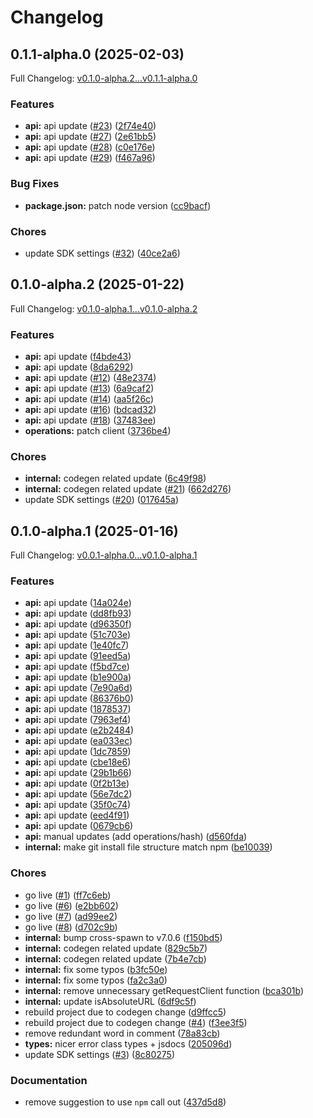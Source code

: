 # Changelog

## 0.1.1-alpha.0 (2025-02-03)

Full Changelog: [v0.1.0-alpha.2...v0.1.1-alpha.0](https://github.com/jstz-dev/jstz-client/compare/v0.1.0-alpha.2...v0.1.1-alpha.0)

### Features

* **api:** api update ([#23](https://github.com/jstz-dev/jstz-client/issues/23)) ([2f74e40](https://github.com/jstz-dev/jstz-client/commit/2f74e407dd4a5acd75a6481a209b74b87414a160))
* **api:** api update ([#27](https://github.com/jstz-dev/jstz-client/issues/27)) ([2e61bb5](https://github.com/jstz-dev/jstz-client/commit/2e61bb576da2e57be0afe245e58926da889d9f80))
* **api:** api update ([#28](https://github.com/jstz-dev/jstz-client/issues/28)) ([c0e176e](https://github.com/jstz-dev/jstz-client/commit/c0e176e46d7142fc3930a05717cae1d77d8cc95d))
* **api:** api update ([#29](https://github.com/jstz-dev/jstz-client/issues/29)) ([f467a96](https://github.com/jstz-dev/jstz-client/commit/f467a96a7c65f662d1ee8b5764ef820d2eb8e0d4))


### Bug Fixes

* **package.json:** patch node version ([cc9bacf](https://github.com/jstz-dev/jstz-client/commit/cc9bacf90420bd2d2ad8b7c2994a2475a1fc6720))


### Chores

* update SDK settings ([#32](https://github.com/jstz-dev/jstz-client/issues/32)) ([40ce2a6](https://github.com/jstz-dev/jstz-client/commit/40ce2a68856f3f473dbec7043d60edf3636193d4))

## 0.1.0-alpha.2 (2025-01-22)

Full Changelog: [v0.1.0-alpha.1...v0.1.0-alpha.2](https://github.com/jstz-dev/jstz-client/compare/v0.1.0-alpha.1...v0.1.0-alpha.2)

### Features

* **api:** api update ([f4bde43](https://github.com/jstz-dev/jstz-client/commit/f4bde434410b374998e293f3a224317e4f3f83b2))
* **api:** api update ([8da6292](https://github.com/jstz-dev/jstz-client/commit/8da62924f5c4d7b2e7b119a4fa994fc29cfd4d93))
* **api:** api update ([#12](https://github.com/jstz-dev/jstz-client/issues/12)) ([48e2374](https://github.com/jstz-dev/jstz-client/commit/48e237498d03793d99a0517d019799d29884c772))
* **api:** api update ([#13](https://github.com/jstz-dev/jstz-client/issues/13)) ([6a9caf2](https://github.com/jstz-dev/jstz-client/commit/6a9caf2d95d1484b1863c0153e7f52128bd9579e))
* **api:** api update ([#14](https://github.com/jstz-dev/jstz-client/issues/14)) ([aa5f26c](https://github.com/jstz-dev/jstz-client/commit/aa5f26ca091f93d25cfc574057e311e9db59cff4))
* **api:** api update ([#16](https://github.com/jstz-dev/jstz-client/issues/16)) ([bdcad32](https://github.com/jstz-dev/jstz-client/commit/bdcad320e76802b92197a42be8a08b793fa570b5))
* **api:** api update ([#18](https://github.com/jstz-dev/jstz-client/issues/18)) ([37483ee](https://github.com/jstz-dev/jstz-client/commit/37483eebb318d27a6d5503fcf0d5fc1517db7de4))
* **operations:** patch client ([3736be4](https://github.com/jstz-dev/jstz-client/commit/3736be447900e248d0c93109a1226d2e13b105ae))


### Chores

* **internal:** codegen related update ([6c49f98](https://github.com/jstz-dev/jstz-client/commit/6c49f988892aeb3f7023b6f1878fd993eca64fcd))
* **internal:** codegen related update ([#21](https://github.com/jstz-dev/jstz-client/issues/21)) ([662d276](https://github.com/jstz-dev/jstz-client/commit/662d27670ed2228c9fa0f6b6bd167792ca34cf7d))
* update SDK settings ([#20](https://github.com/jstz-dev/jstz-client/issues/20)) ([017645a](https://github.com/jstz-dev/jstz-client/commit/017645a656815fc2341257f5b5bd4ec17eb08f6e))

## 0.1.0-alpha.1 (2025-01-16)

Full Changelog: [v0.0.1-alpha.0...v0.1.0-alpha.1](https://github.com/jstz-dev/jstz-client/compare/v0.0.1-alpha.0...v0.1.0-alpha.1)

### Features

* **api:** api update ([14a024e](https://github.com/jstz-dev/jstz-client/commit/14a024e8a814aa0bff50f7836a476a03573359b5))
* **api:** api update ([dd8fb93](https://github.com/jstz-dev/jstz-client/commit/dd8fb93528f2b7543eca9e1b718ef7e73349076d))
* **api:** api update ([d96350f](https://github.com/jstz-dev/jstz-client/commit/d96350fae43287f685984f807dd3a864b55d56df))
* **api:** api update ([51c703e](https://github.com/jstz-dev/jstz-client/commit/51c703e50f35efb8823fb642d177bbda6f7f72d3))
* **api:** api update ([1e40fc7](https://github.com/jstz-dev/jstz-client/commit/1e40fc7d8260f51c7491dbeb5fa6b97b215c8d81))
* **api:** api update ([91eed5a](https://github.com/jstz-dev/jstz-client/commit/91eed5a8a6c25e715b0a037e97ed8c7c1fe1b309))
* **api:** api update ([f5bd7ce](https://github.com/jstz-dev/jstz-client/commit/f5bd7ceaf9a251f1bea6c022e66973c411d2e5af))
* **api:** api update ([b1e900a](https://github.com/jstz-dev/jstz-client/commit/b1e900a96df2503747d9728f7db2757899cdf71b))
* **api:** api update ([7e90a6d](https://github.com/jstz-dev/jstz-client/commit/7e90a6d1ec5d8a4675ffb777d0e733659a921cf0))
* **api:** api update ([86376b0](https://github.com/jstz-dev/jstz-client/commit/86376b0c4bb6bba1b21b9763ffd8725fe2146236))
* **api:** api update ([1878537](https://github.com/jstz-dev/jstz-client/commit/18785377d55ff45ca9d8c024537e2ad7ec694d46))
* **api:** api update ([7963ef4](https://github.com/jstz-dev/jstz-client/commit/7963ef44c887e71f7f81478a558fb96db9cb5e3b))
* **api:** api update ([e2b2484](https://github.com/jstz-dev/jstz-client/commit/e2b2484a06a3928b095f2ee8ec2b1d430ac6aef5))
* **api:** api update ([ea033ec](https://github.com/jstz-dev/jstz-client/commit/ea033ec7f9f0af3893cecb30f222db216e308b86))
* **api:** api update ([1dc7859](https://github.com/jstz-dev/jstz-client/commit/1dc7859eb1c51dd0e4a6e3f605cb562362f71f9c))
* **api:** api update ([cbe18e6](https://github.com/jstz-dev/jstz-client/commit/cbe18e656a889f91ca6a7c8bdab4cf06f553b73a))
* **api:** api update ([29b1b66](https://github.com/jstz-dev/jstz-client/commit/29b1b66893cc564cfd7ce576540783e377d8d8ef))
* **api:** api update ([0f2b13e](https://github.com/jstz-dev/jstz-client/commit/0f2b13e4f7569a62db7fb93d64b6f12f1332e7de))
* **api:** api update ([56e7dc2](https://github.com/jstz-dev/jstz-client/commit/56e7dc297ae400070c2b7d6ae9a7d2f737eda112))
* **api:** api update ([35f0c74](https://github.com/jstz-dev/jstz-client/commit/35f0c7434ba7f82ad3d58b88992ba773e4e18bad))
* **api:** api update ([eed4f91](https://github.com/jstz-dev/jstz-client/commit/eed4f91c67e5c5ab09dbd701a48923693d911114))
* **api:** api update ([0679cb6](https://github.com/jstz-dev/jstz-client/commit/0679cb63f80237b9ccdd08b1e06207f35f1b75a7))
* **api:** manual updates (add operations/hash) ([d560fda](https://github.com/jstz-dev/jstz-client/commit/d560fda140360a2e7b1fac2632810750db2aa50a))
* **internal:** make git install file structure match npm ([be10039](https://github.com/jstz-dev/jstz-client/commit/be10039052b0fa3065d416f76d152ea4e89fca17))


### Chores

* go live ([#1](https://github.com/jstz-dev/jstz-client/issues/1)) ([ff7c6eb](https://github.com/jstz-dev/jstz-client/commit/ff7c6ebb5333c7d3983b09afdd8b1648a6640793))
* go live ([#6](https://github.com/jstz-dev/jstz-client/issues/6)) ([e2bb602](https://github.com/jstz-dev/jstz-client/commit/e2bb602a7eb3a3896aff886b39352a7e3b805d2b))
* go live ([#7](https://github.com/jstz-dev/jstz-client/issues/7)) ([ad99ee2](https://github.com/jstz-dev/jstz-client/commit/ad99ee2680968d5d1809e2909f2b394665ed21bd))
* go live ([#8](https://github.com/jstz-dev/jstz-client/issues/8)) ([d702c9b](https://github.com/jstz-dev/jstz-client/commit/d702c9ba0553d2bc7d2c34fd224e532ef18cd485))
* **internal:** bump cross-spawn to v7.0.6 ([f150bd5](https://github.com/jstz-dev/jstz-client/commit/f150bd56ac586edec8ffa3770474bbf6be2f7ff2))
* **internal:** codegen related update ([829c5b7](https://github.com/jstz-dev/jstz-client/commit/829c5b7eb428da486acfe0e83e4acc185a885350))
* **internal:** codegen related update ([7b4e7cb](https://github.com/jstz-dev/jstz-client/commit/7b4e7cbea6e40b98e98b988800a60e830e2947aa))
* **internal:** fix some typos ([b3fc50e](https://github.com/jstz-dev/jstz-client/commit/b3fc50e449ce5c57aaee8fd6b0082528ec727de8))
* **internal:** fix some typos ([fa2c3a0](https://github.com/jstz-dev/jstz-client/commit/fa2c3a07c4dbf322f46c3c9f88df257f25b7c8a6))
* **internal:** remove unnecessary getRequestClient function ([bca301b](https://github.com/jstz-dev/jstz-client/commit/bca301b98b6126daf7182ac248ee966479302598))
* **internal:** update isAbsoluteURL ([6df9c5f](https://github.com/jstz-dev/jstz-client/commit/6df9c5fb1623c5328d9e40f5208d7a533544dbec))
* rebuild project due to codegen change ([d9ffcc5](https://github.com/jstz-dev/jstz-client/commit/d9ffcc59f5bcb578605730938fe650cb9c7f98c0))
* rebuild project due to codegen change ([#4](https://github.com/jstz-dev/jstz-client/issues/4)) ([f3ee3f5](https://github.com/jstz-dev/jstz-client/commit/f3ee3f57d2fe0b2d48c03b5bc5af29d1472fbe78))
* remove redundant word in comment ([78a83cb](https://github.com/jstz-dev/jstz-client/commit/78a83cba241343d63b45f7ca20ab8d61f9938a27))
* **types:** nicer error class types + jsdocs ([205096d](https://github.com/jstz-dev/jstz-client/commit/205096dbdbc16597f04a7837f2a53ce8d3c0189d))
* update SDK settings ([#3](https://github.com/jstz-dev/jstz-client/issues/3)) ([8c80275](https://github.com/jstz-dev/jstz-client/commit/8c80275961a491e8b0cd3cc718e8906458c10080))


### Documentation

* remove suggestion to use `npm` call out ([437d5d8](https://github.com/jstz-dev/jstz-client/commit/437d5d85bb1f1fe50043f43ad75ff84311d8ae12))
